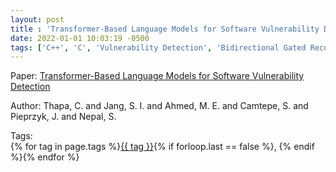 ```yaml
---
layout: post
title : 'Transformer-Based Language Models for Software Vulnerability Detection'
date: 2022-01-01 10:03:19 -0500
tags: ['C++', 'C', 'Vulnerability Detection', 'Bidirectional Gated Recurrent Unit', 'Bidirectional Long Short Term Memory', 'Code gadgets']
---
```

Paper: [Transformer-Based Language Models for Software Vulnerability Detection](https://doi.org/10.1145/3564625.3567985)

Author: Thapa, C. and Jang, S. I. and Ahmed, M. E. and Camtepe, S. and Pieprzyk, J. and Nepal, S.




 Tags:  
        <span>{% for tag in page.tags %}<a href="/tags/#{{ tag | slugify }}">{{ tag }}</a>{% if forloop.last == false %}, {% endif %}{% endfor %}</span>
